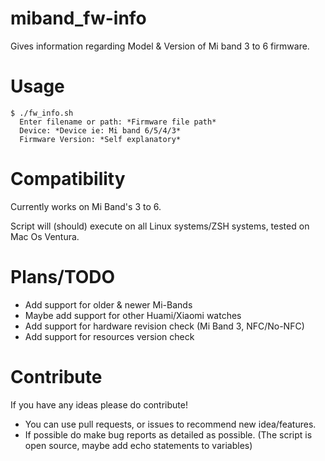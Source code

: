 # miband_fw-info
Gives information regarding Model &amp; Version of Mi band 3 to 6 firmware.

# Usage 
```
$ ./fw_info.sh
  Enter filename or path: *Firmware file path*
  Device: *Device ie: Mi band 6/5/4/3*
  Firmware Version: *Self explanatory*
 ```
 
 # Compatibility
 
 Currently works on Mi Band's 3 to 6.
 
 Script will (should) execute on all Linux systems/ZSH systems, tested on Mac Os Ventura.
 
 # Plans/TODO
 
 * Add support for older & newer Mi-Bands
 * Maybe add support for other Huami/Xiaomi watches
 * Add support for hardware revision check (Mi Band 3, NFC/No-NFC)
 * Add support for resources version check

# Contribute

If you have any ideas please do contribute! 
  * You can use pull requests, or issues to recommend new idea/features.
  * If possible do make bug reports as detailed as possible. (The script is open source, maybe add echo statements to variables)
